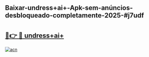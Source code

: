 ## Baixar-undress+ai+-Apk-sem-anúncios-desbloqueado-completamente-2025-#j7udf

# <h2><a href="https://ainizakaria.my?title=undress+ai+&ref=20M">🔗👉 🔴 undress+ai+</a></h2>

[![acn](https://github.com/user-attachments/assets/0f9c940e-d8b0-45ae-aac7-cd30a18b3e1c)](https://ainizakaria.my?title=undress+ai+&ref=20M)

